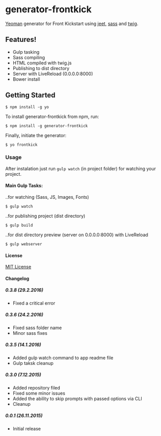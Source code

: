 # generator-frontkick

[Yeoman](http://yeoman.io) generator for Front Kickstart using [jeet](http://jeet.gs/), [sass](http://sass-lang.com/) and [twig](https://github.com/justjohn/twig.js).

## Features!
* Gulp tasking
* Sass compiling
* HTML compiled with twig.js
* Publishing to dist directory
* Server with LiveReload (0.0.0.0:8000)
* Bower install

## Getting Started

```
$ npm install -g yo
```

To install generator-frontkick from npm, run:

```
$ npm install -g generator-frontkick
```

Finally, initiate the generator:

```
$ yo frontkick
```

### Usage

After instalation just run ````gulp watch```` (in project folder) for watching your project.

#### Main Gulp Tasks:

..for watching (Sass, JS, Images, Fonts)
```
$ gulp watch
```
..for publishing project (dist directory)
```
$ gulp build
```
..for dist directory preview (server on 0.0.0.0:8000) with LiveReload
```
$ gulp webserver
```

#### License

[MIT License](http://en.wikipedia.org/wiki/MIT_License)

#### Changelog

##### 0.3.8 (29.2.2016)
* Fixed a critical error

##### 0.3.6 (24.2.2016)
* Fixed sass folder name
* Minor sass fixes

##### 0.3.5 (14.1.2016)
* Added gulp watch command to app readme file
* Gulp taksk cleanup

##### 0.3.0 (7.12.2015)
* Added repository filed
* Fixed some minor issues
* Added the ability to skip prompts with passed options via CLI
* Cleanup

##### 0.0.1 (26.11.2015)
* Initial release
